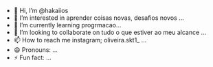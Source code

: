 - 👋 Hi, I’m @hakaiios
- 👀 I’m interested in aprender coisas novas, desafios novos ...
- 🌱 I’m currently learning progrmacao...
- 💞️ I’m looking to collaborate on tudo o que estiver ao meu alcance ...
- 📫 How to reach me instagram; oliveira.skt1_ ...
- 😄 Pronouns: ...
- ⚡ Fun fact: ...

<!---
hakaiios/hakaiios is a ✨ special ✨ repository because its `README.md` (this file) appears on your GitHub profile.
You can click the Preview link to take a look at your changes.
--->

